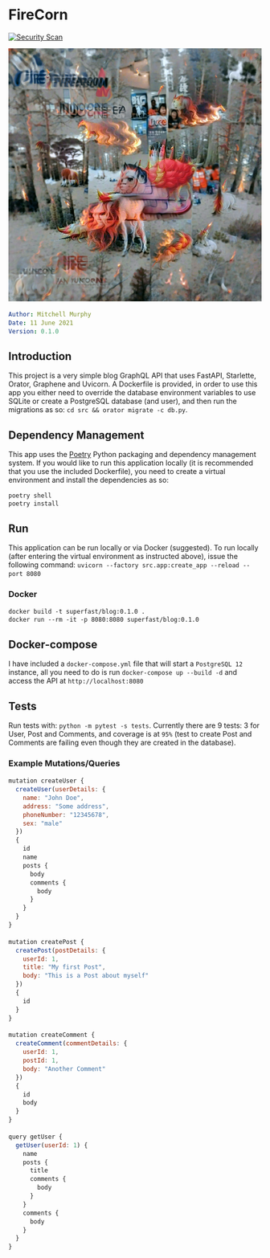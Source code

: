 # FireCorn

[![Security Scan](https://github.com/mkm29/firecorn/actions/workflows/scan.yaml/badge.svg)](https://github.com/mkm29/firecorn/actions/workflows/scan.yaml)

![FireCorn](media/firecorn.jpeg)

```yaml
Author: Mitchell Murphy
Date: 11 June 2021
Version: 0.1.0
```

## Introduction

This project is a very simple blog GraphQL API that uses FastAPI, Starlette, Orator, Graphene and Uvicorn. A Dockerfile is provided, in order to use this app you either need to override the database environment variables to use SQLite or create a PostgreSQL database (and user), and then run the migrations as so: `cd src && orator migrate -c db.py`.

## Dependency Management

This app uses the [Poetry](https://python-poetry.org/) Python packaging and dependency management system. If you would like to run this application locally (it is recommended that you use the included Dockerfile), you need to create a virtual environment and install the dependencies as so:

```shell
poetry shell
poetry install
```

## Run

This application can be run locally or via Docker (suggested). To run locally (after entering the virtual environment as instructed above), issue the following command: `uvicorn --factory src.app:create_app --reload --port 8080`

### Docker

```shell
docker build -t superfast/blog:0.1.0 .
docker run --rm -it -p 8080:8080 superfast/blog:0.1.0
```

## Docker-compose

I have included a `docker-compose.yml` file that will start a `PostgreSQL 12` instance, all you need to do is run `docker-compose up --build -d` and access the API at `http://localhost:8080`

## Tests

Run tests with: `python -m pytest -s tests`. Currently there are 9 tests: 3 for User, Post and Comments, and coverage is at `95%` (test to create Post and Comments are failing even though they are created in the database).

### Example Mutations/Queries

```javascript
mutation createUser {
  createUser(userDetails: {
    name: "John Doe",
    address: "Some address",
    phoneNumber: "12345678",
    sex: "male"
  })
  {
    id
    name
    posts {
      body
      comments {
        body
      }
    }
  }
}

mutation createPost {
  createPost(postDetails: {
    userId: 1,
    title: "My first Post",
    body: "This is a Post about myself"
  })
  {
    id
  }
}

mutation createComment {
  createComment(commentDetails: {
    userId: 1,
    postId: 1,
    body: "Another Comment"
  })
  {
    id
    body
  }
}

query getUser {
  getUser(userId: 1) {
    name
    posts {
      title
      comments {
        body
      }
    }
    comments {
      body
    }
  }
}
```
